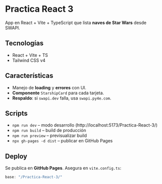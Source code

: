 # Practica React 3

App en React + Vite + TypeScript que lista **naves de Star Wars** desde SWAPI.

## Tecnologías
- React + Vite + TS
- Tailwind CSS v4

## Características
- Manejo de **loading** y **errores** con UI.
- **Componente** `StarshipCard` para cada tarjeta.
- **Respaldo**: si `swapi.dev` falla, usa `swapi.py4e.com`.

## Scripts
- `npm run dev` – modo desarrollo (http://localhost:5173/Practica-React-3/)
- `npm run build` – build de producción
- `npm run preview` – previsualizar build
- `npx gh-pages -d dist` – publicar en GitHub Pages

## Deploy
Se publica en **GitHub Pages**. Asegura en `vite.config.ts`:
```ts
base: "/Practica-React-3/"
